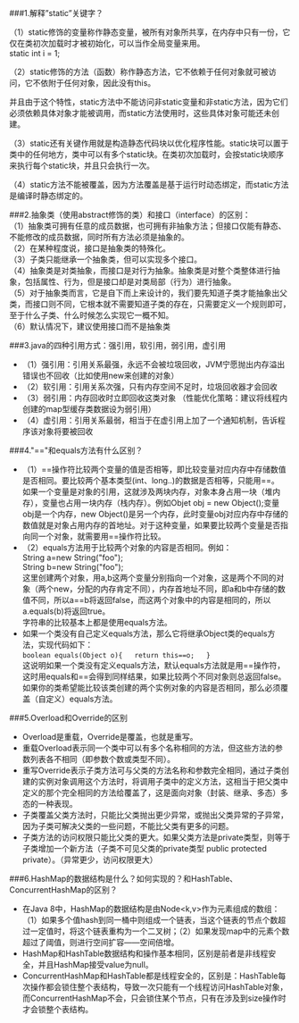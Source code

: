 ###1.解释”static”关键字？
  
（1）static修饰的变量称作静态变量，被所有对象所共享，在内存中只有一份，它仅在类初次加载时才被初始化，可以当作全局变量来用。  
static int i = 1;  

（2）static修饰的方法（函数）称作静态方法，它不依赖于任何对象就可被访问，它不依附于任何对象，因此没有this。  

并且由于这个特性，static方法中不能访问非static变量和非static方法，因为它们必须依赖具体对象才能被调用，而static方法使用时，这些具体对象可能还未创建。  

（3）static还有关键作用就是构造静态代码块以优化程序性能。static块可以置于类中的任何地方，类中可以有多个static块。在类初次加载时，会按static块顺序来执行每个static块，并且只会执行一次。  

（4）static方法不能被覆盖，因为方法覆盖是基于运行时动态绑定，而static方法是编译时静态绑定的。

  
  
###2.抽象类（使用abstract修饰的类）和接口（interface）的区别：  
  （1）抽象类可拥有任意的成员数据，也可拥有非抽象方法；但接口仅能有静态、不能修改的成员数据，同时所有方法必须是抽象的。      
  （2）在某种程度说，接口是抽象类的特殊化。  
  （3）子类只能继承一个抽象类，但可以实现多个接口。  
  （4）抽象类是对类抽象，而接口是对行为抽象。抽象类是对整个类整体进行抽象，包括属性、行为，但是接口却是对类局部（行为）进行抽象。  
  （5）对于抽象类而言，它是自下而上来设计的，我们要先知道子类才能抽象出父类，而接口则不同，它根本就不需要知道子类的存在，只需要定义一个规则即可，至于什么子类、什么时候怎么实现它一概不知。  
  （6）默认情况下，建议使用接口而不是抽象类

###3.java的四种引用方式：强引用，软引用，弱引用，虚引用  
* （1）强引用：引用关系最强，永远不会被垃圾回收，JVM宁愿抛出内存溢出错误也不回收（比如使用new来创建的对象）  
* （2）软引用：引用关系次强，只有内存空间不足时，垃圾回收器才会回收  
* （3）弱引用：内存回收时立即回收这类对象 （性能优化策略：建议将线程内创建的map型缓存类数据设为弱引用）  
* （4）虚引用：引用关系最弱，相当于在虚引用上加了一个通知机制，告诉程序该对象将要被回收

###4."=="和equals方法有什么区别？   
* （1）==操作符比较两个变量的值是否相等，即比较变量对应内存中存储数值是否相同。要比较两个基本类型(int、long..)的数据是否相等，只能用==。    
如果一个变量是对象的引用，这就涉及两块内存，对象本身占用一块（堆内存），变量也占用一块内存（栈内存）。例如Objet obj = new Object();变量obj是一个内存，new Object()是另一个内存，此时变量obj对应内存中存储的数值就是对象占用内存的首地址。对于这种变量，如果要比较两个变量是否指向同一个对象，就需要用==操作符比较。  
* （2）equals方法用于比较两个对象的内容是否相同。例如：  
String a=new String("foo");  
String b=new String("foo");  
这里创建两个对象，用a,b这两个变量分别指向一个对象，这是两个不同的对象（两个new，分配的内存肯定不同），内存首地址不同，即a和b中存储的数值不同，所以a==b将返回false，而这两个对象中的内容是相同的，所以a.equals(b)将返回true。  
字符串的比较基本上都是使用equals方法。  
* 如果一个类没有自己定义equals方法，那么它将继承Object类的equals方法，实现代码如下：  
  `boolean equals(Object o){  
  return this==o;  
  }`  
  这说明如果一个类没有定义equals方法，默认equals方法就是用==操作符，这时用equals和==会得到同样结果，如果比较两个不同对象则总返回false。如果你的类希望能比较该类创建的两个实例对象的内容是否相同，那么必须覆盖（自定义）equals方法。
  
 ###5.Overload和Override的区别
 * Overload是重载，Override是覆盖，也就是重写。  
 * 重载Overload表示同一个类中可以有多个名称相同的方法，但这些方法的参数列表各不相同（即参数个数或类型不同）。  
 * 重写Override表示子类方法可与父类的方法名称和参数完全相同，通过子类创建的实例对象调用这个方法时，将调用子类中的定义方法，这相当于把父类中定义的那个完全相同的方法给覆盖了，这是面向对象（封装、继承、多态）多态的一种表现。  
 * 子类覆盖父类方法时，只能比父类抛出更少异常，或抛出父类异常的子异常，因为子类可解决父类的一些问题，不能比父类有更多的问题。  
 * 子类方法的访问权限只能比父类的更大。如果父类方法是private类型，则等于子类增加一个新方法（子类不可见父类的private类型 public protected private）。（异常更少，访问权限更大）
 
 ###6.HashMap的数据结构是什么？如何实现的？和HashTable、ConcurrentHashMap的区别？
   
   * 在Java 8中，HashMap的数据结构是由Node<k,v>作为元素组成的数组：（1）如果多个值hash到同一桶中则组成一个链表，当这个链表的节点个数超过一定值时，将这个链表重构为一个二叉树；（2）如果发现map中的元素个数超过了阈值，则进行空间扩容——空间倍增。
   * HashMap和HashTable数据结构和操作基本相同，区别是前者是非线程安全，并且HashMap接受value为null。
   * ConcurrentHashMap和HashTable都是线程安全的，区别是：HashTable每次操作都会锁住整个表结构，导致一次只能有一个线程访问HashTable对象，而ConcurrentHashMap不会，只会锁住某个节点，只有在涉及到size操作时才会锁整个表结构。
